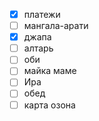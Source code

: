 - [x] платежи 
- [ ] мангала-арати
- [x] джапа
- [ ] алтарь 
- [ ] оби
- [ ] майка маме
- [ ] Ира
- [ ] обед
- [ ] карта озона